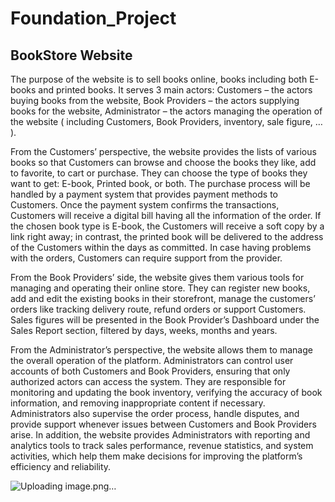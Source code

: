 # Foundation_Project

<h2>BookStore Website</h2>
The purpose of the website is to sell books online, books including both E-books and printed books. It serves 3 main actors: Customers – the actors buying books from the website, Book Providers – the actors supplying books for the website, Administrator – the actors managing the operation of the website ( including Customers, Book Providers, inventory, sale figure, … ). 

From the Customers’ perspective, the website provides the lists of various books so that Customers can browse and choose the books they like, add to favorite, to cart or purchase. They can choose the type of books they want to get: E-book, Printed book, or both. The purchase process will be handled by a payment system that provides payment methods to Customers. Once the payment system confirms the transactions, Customers will receive a digital bill having all the information of the order. If the chosen book type is E-book, the Customers will receive a soft copy by a link right away; in contrast, the printed book will be delivered to the address of the Customers within the days as committed. In case having problems with the orders, Customers can require support from the provider.

From the Book Providers’ side, the website gives them various tools for managing and operating their online store. They can register new books, add and edit the existing books in their storefront, manage the customers’ orders like tracking delivery route, refund orders or support Customers. Sales figures will be presented in the Book Provider’s Dashboard under the Sales Report section, filtered by days, weeks, months and years.

From the Administrator’s perspective, the website allows them to manage the overall operation of the platform. Administrators can control user accounts of both Customers and Book Providers, ensuring that only authorized actors can access the system. They are responsible for monitoring and updating the book inventory, verifying the accuracy of book information, and removing inappropriate content if necessary. Administrators also supervise the order process, handle disputes, and provide support whenever issues between Customers and Book Providers arise. In addition, the website provides Administrators with reporting and analytics tools to track sales performance, revenue statistics, and system activities, which help them make decisions for improving the platform’s efficiency and reliability.

![Uploading image.png…]()

